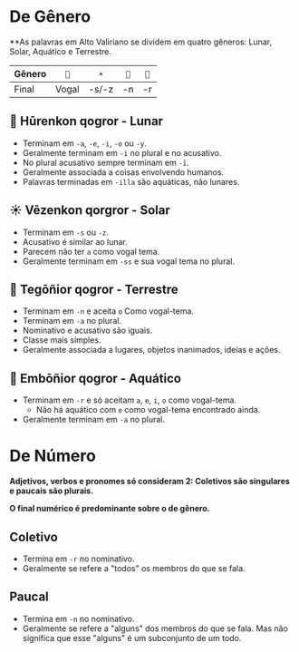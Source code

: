 # De Gênero

\*\*As palavras em Alto Valiriano se dividem em quatro gêneros: Lunar, Solar, Aquático e Terrestre.

| Gênero | `🌙`  | `☀️`  | `🌱` | `🌊` |
| ------ | ----- | ----- | ---- | ---- |
| Final  | Vogal | -s/-z | -n   | -r   |

## 🌙 Hūrenkon qogror - Lunar

-   Terminam em `-a`, `-e`, `-i`, `-o` ou `-y`.
-   Geralmente terminam em `-i` no plural e no acusativo.
-   No plural acusativo sempre terminam em `-ī`.
-   Geralmente associada a coisas envolvendo humanos.
-   Palavras terminadas em `-illa` são aquáticas, não lunares.

## ☀️ Vēzenkon qorgror - Solar

-   Terminam em `-s` ou `-z`.
-   Acusativo é similar ao lunar.
-   Parecem não ter `a` como vogal tema.
-   Geralmente terminam em `-ss` e sua vogal tema no plural.

## 🌱 Tegōñior qogror - Terrestre

-   Terminam em `-n` e aceita `o` Como vogal-tema.
-   Terminam em `-a` no plural.
-   Nominativo e acusativo são iguais.
-   Classe mais simples.
-   Geralmente associada a lugares, objetos inanimados, ideias e ações.

## 🌊 Embōñior qogror - Aquático

-   Terminam em `-r` e só aceitam `a`, `e`, `i`, `o` como vogal-tema.
    -   Não há aquático com `e` como vogal-tema encontrado ainda.
-   Geralmente terminam em `-a` no plural.

# De Número

**Adjetivos, verbos e pronomes só consideram 2: Coletivos são singulares e paucais são plurais.**

**O final numérico é predominante sobre o de gênero.**

## Coletivo

-   Termina em `-r` no nominativo.
-   Geralmente se refere a "todos" os membros do que se fala.

## Paucal

-   Termina em `-n` no nominativo.
-   Geralmente se refere a "alguns" dos membros do que se fala. Mas não significa que esse "alguns" é um subconjunto de um todo.
